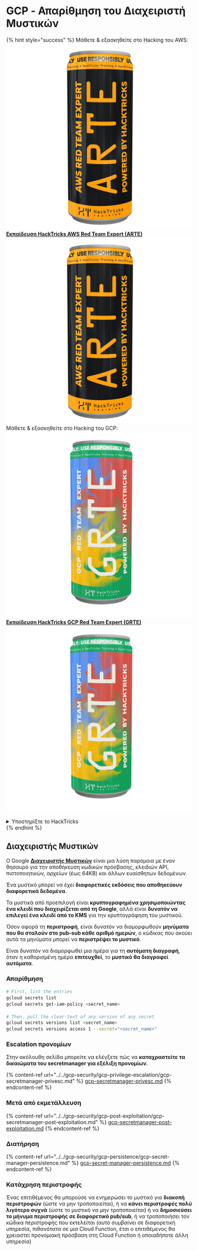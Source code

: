 # GCP - Απαρίθμηση του Διαχειριστή Μυστικών

{% hint style="success" %}
Μάθετε & εξασκηθείτε στο Hacking του AWS:<img src="/.gitbook/assets/image.png" alt="" data-size="line">[**Εκπαίδευση HackTricks AWS Red Team Expert (ARTE)**](https://training.hacktricks.xyz/courses/arte)<img src="/.gitbook/assets/image.png" alt="" data-size="line">\
Μάθετε & εξασκηθείτε στο Hacking του GCP: <img src="/.gitbook/assets/image (2).png" alt="" data-size="line">[**Εκπαίδευση HackTricks GCP Red Team Expert (GRTE)**<img src="/.gitbook/assets/image (2).png" alt="" data-size="line">](https://training.hacktricks.xyz/courses/grte)

<details>

<summary>Υποστηρίξτε το HackTricks</summary>

* Ελέγξτε τα [**σχέδια συνδρομής**](https://github.com/sponsors/carlospolop)!
* **Εγγραφείτε** 💬 [**στην ομάδα Discord**](https://discord.gg/hRep4RUj7f) ή στην [**ομάδα telegram**](https://t.me/peass) ή **ακολουθήστε** μας στο **Twitter** 🐦 [**@hacktricks\_live**](https://twitter.com/hacktricks\_live)**.**
* **Κοινοποιήστε κόλπα χάκινγκ υποβάλλοντας PRs** στα αποθετήρια [**HackTricks**](https://github.com/carlospolop/hacktricks) και [**HackTricks Cloud**](https://github.com/carlospolop/hacktricks-cloud).

</details>
{% endhint %}

## Διαχειριστής Μυστικών

Ο Google [**Διαχειριστής Μυστικών**](https://cloud.google.com/solutions/secrets-management/) είναι μια λύση παρόμοια με έναν θησαυρό για την αποθήκευση κωδικών πρόσβασης, κλειδιών API, πιστοποιητικών, αρχείων (έως 64KB) και άλλων ευαίσθητων δεδομένων.

Ένα μυστικό μπορεί να έχει **διαφορετικές εκδόσεις που αποθηκεύουν διαφορετικά δεδομένα**.

Τα μυστικά από προεπιλογή είναι **κρυπτογραφημένα χρησιμοποιώντας ένα κλειδί που διαχειρίζεται από τη Google**, αλλά είναι **δυνατόν να επιλεγεί ένα κλειδί από το KMS** για την κρυπτογράφηση του μυστικού.

Όσον αφορά τη **περιστροφή**, είναι δυνατόν να διαμορφωθούν **μηνύματα που θα σταλούν στο pub-sub κάθε αριθμό ημερών**, ο κώδικας που ακούει αυτά τα μηνύματα μπορεί να **περιστρέψει το μυστικό**.

Είναι δυνατόν να διαμορφωθεί μια ημέρα για τη **αυτόματη διαγραφή**, όταν η καθορισμένη ημέρα **επιτευχθεί**, το **μυστικό θα διαγραφεί αυτόματα**.

### Απαρίθμηση
```bash
# First, list the entries
gcloud secrets list
gcloud secrets get-iam-policy <secret_name>

# Then, pull the clear-text of any version of any secret
gcloud secrets versions list <secret_name>
gcloud secrets versions access 1 --secret="<secret_name>"
```
### Εscalation προνομίων

Στην ακόλουθη σελίδα μπορείτε να ελέγξετε πώς να **καταχραστείτε τα δικαιώματα του secretmanager για εξέλιξη προνομίων.**

{% content-ref url="../../gcp-security/gcp-privilege-escalation/gcp-secretmanager-privesc.md" %}
[gcp-secretmanager-privesc.md](../../gcp-security/gcp-privilege-escalation/gcp-secretmanager-privesc.md)
{% endcontent-ref %}

### Μετά από εκμετάλλευση

{% content-ref url="../../gcp-security/gcp-post-exploitation/gcp-secretmanager-post-exploitation.md" %}
[gcp-secretmanager-post-exploitation.md](../../gcp-security/gcp-post-exploitation/gcp-secretmanager-post-exploitation.md)
{% endcontent-ref %}

### Διατήρηση

{% content-ref url="../../gcp-security/gcp-persistence/gcp-secret-manager-persistence.md" %}
[gcp-secret-manager-persistence.md](../../gcp-security/gcp-persistence/gcp-secret-manager-persistence.md)
{% endcontent-ref %}

### Κατάχρηση περιστροφής

Ένας επιτιθέμενος θα μπορούσε να ενημερώσει το μυστικό για **διακοπή περιστροφών** (ώστε να μην τροποποιείται), ή να **κάνει περιστροφές πολύ λιγότερο συχνά** (ώστε το μυστικό να μην τροποποιείται) ή να **δημοσιεύσει το μήνυμα περιστροφής σε διαφορετικό pub/sub**, ή να τροποποιήσει τον κώδικα περιστροφής που εκτελείται (αυτό συμβαίνει σε διαφορετική υπηρεσία, πιθανότατα σε μια Cloud Function, έτσι ο επιτιθέμενος θα χρειαστεί προνομιακή πρόσβαση στη Cloud Function ή οποιαδήποτε άλλη υπηρεσία)
